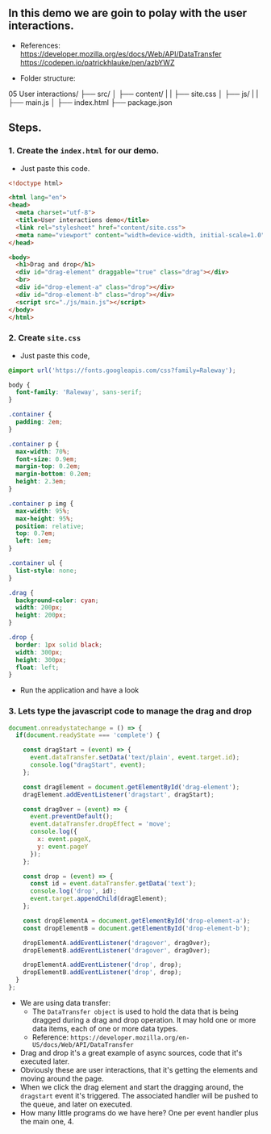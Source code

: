 ## In this demo we are goin to polay with the user interactions.
* References: https://developer.mozilla.org/es/docs/Web/API/DataTransfer
https://codepen.io/patrickhlauke/pen/azbYWZ

* Folder structure:

05 User interactions/
├── src/
│   ├── content/
|   |   ├── site.css
│   ├── js/
|   |   ├── main.js
│   ├── index.html
├── package.json

## Steps.

### 1. Create the `index.html` for our demo.

* Just paste this code.

```html
<!doctype html>

<html lang="en">
<head>
  <meta charset="utf-8">
  <title>User interactions demo</title>
  <link rel="stylesheet" href="content/site.css">
  <meta name="viewport" content="width=device-width, initial-scale=1.0"/>
</head>

<body>
  <h1>Drag and drop</h1>
  <div id="drag-element" draggable="true" class="drag"></div>
  <br>
  <div id="drop-element-a" class="drop"></div>
  <div id="drop-element-b" class="drop"></div>
  <script src="./js/main.js"></script>
</body>
</html>

```

### 2. Create `site.css`

* Just paste this code,

```css
@import url('https://fonts.googleapis.com/css?family=Raleway');

body {
  font-family: 'Raleway', sans-serif;
}

.container {
  padding: 2em;
}

.container p {
  max-width: 70%;
  font-size: 0.9em;
  margin-top: 0.2em;
  margin-bottom: 0.2em;
  height: 2.3em;
}

.container p img {
  max-width: 95%;
  max-height: 95%;
  position: relative;
  top: 0.7em;
  left: 1em;
}

.container ul {
  list-style: none;
}

.drag {
  background-color: cyan;
  width: 200px;
  height: 200px;
}

.drop {
  border: 1px solid black;
  width: 300px;
  height: 300px;
  float: left;
}

```
* Run the application and have a look

### 3. Lets type the javascript code to manage the drag and drop

```javascript
document.onreadystatechange = () => {
  if(document.readyState === 'complete') {

    const dragStart = (event) => {
      event.dataTransfer.setData('text/plain', event.target.id);
      console.log("dragStart", event);
    };

    const dragElement = document.getElementById('drag-element');
    dragElement.addEventListener('dragstart', dragStart);

    const dragOver = (event) => {
      event.preventDefault();
      event.dataTransfer.dropEffect = 'move';
      console.log({
        x: event.pageX,
        y: event.pageY
      });
    };

    const drop = (event) => {
      const id = event.dataTransfer.getData('text');
      console.log('drop', id);
      event.target.appendChild(dragElement);
    };

    const dropElementA = document.getElementById('drop-element-a');
    const dropElementB = document.getElementById('drop-element-b');

    dropElementA.addEventListener('dragover', dragOver);
    dropElementB.addEventListener('dragover', dragOver);

    dropElementA.addEventListener('drop', drop);
    dropElementB.addEventListener('drop', drop);
  }
};

```
* We are using data transfer:
  - The `DataTransfer object` is used to hold the data that is being dragged during a drag and drop operation. It may hold one or more data items, each of one or more data types. 
  - Reference: `https://developer.mozilla.org/en-US/docs/Web/API/DataTransfer`
* Drag and drop it's a great example of async sources, code that it's executed later.
* Obviously these are user interactions, that it's getting the elements and moving around the page.
* When we click the drag element and start the dragging around, the `dragstart` event it's triggered. The associated handler will be pushed to the queue, and later on executed.
* How many little programs do we have here? One per event handler plus the main one, 4.
